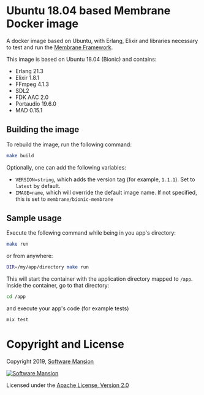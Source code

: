 # Ubuntu 18.04 based Membrane Docker image

A docker image based on Ubuntu, with Erlang, Elixir and libraries necessary to test and run the [Membrane Framework](https://membraneframework.org).

This image is based on Ubuntu 18.04 (Bionic) and contains:
- Erlang 21.3
- Elixir 1.8.1
- FFmpeg 4.1.3
- SDL2
- FDK AAC 2.0
- Portaudio 19.6.0
- MAD 0.15.1

## Building the image
To rebuild the image, run the following command:

```sh
make build
```

Optionally, one can add the following variables:
* `VERSION=string`, which adds the version tag (for example, `1.1.1`). Set to `latest` by default.
* `IMAGE=name`, which will override the default image name. If not specified, this is set to `membrane/bionic-membrane`

## Sample usage

Execute the following command while being in you app's directory:

```sh
make run
```

or from anywhere:

```sh
DIR=/my/app/directory make run
```

This will start the container with the application directory mapped to `/app`. Inside the container, go to that directory:

```sh
cd /app
```

and execute your app's code (for example tests)
```sh
mix test
```

# Copyright and License

Copyright 2019, [Software Mansion](https://swmansion.com/?utm_source=git&utm_medium=readme&utm_campaign=docker-bionic-membrane)

[![Software Mansion](https://membraneframework.github.io/static/logo/swm_logo_readme.png)](https://swmansion.com/?utm_source=git&utm_medium=readme&utm_campaign=docker-bionic-membrane)

Licensed under the [Apache License, Version 2.0](LICENSE)
